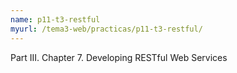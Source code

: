 ```yaml
---
name: p11-t3-restful
myurl: /tema3-web/practicas/p11-t3-restful/
---
```


Part III. Chapter 7. Developing RESTful Web Services